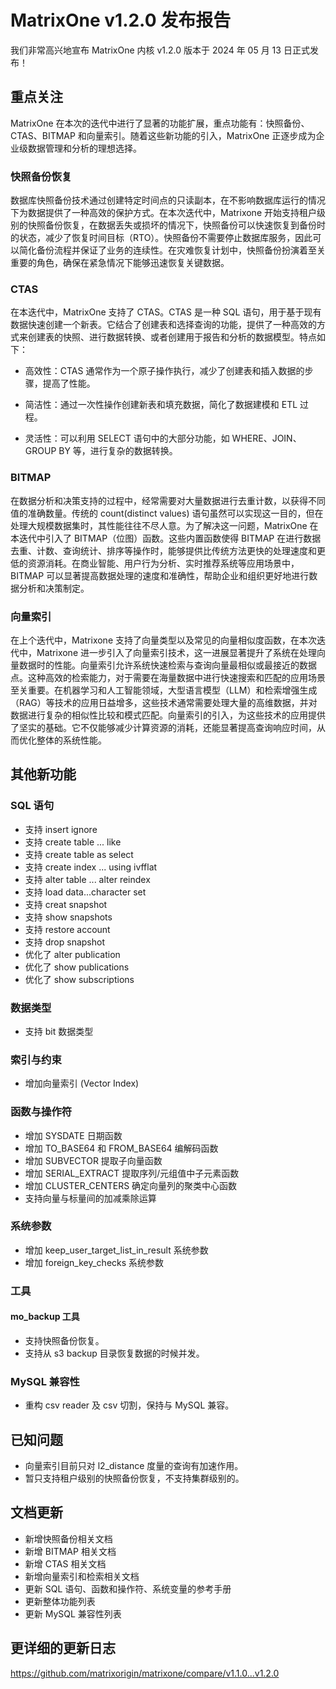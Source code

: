 # MatrixOne v1.2.0 发布报告

我们非常高兴地宣布 MatrixOne 内核 v1.2.0 版本于 2024 年 05 月 13 日正式发布！

## 重点关注

MatrixOne 在本次的迭代中进行了显著的功能扩展，重点功能有：快照备份、CTAS、BITMAP 和向量索引。随着这些新功能的引入，MatrixOne 正逐步成为企业级数据管理和分析的理想选择。

### 快照备份恢复

数据库快照备份技术通过创建特定时间点的只读副本，在不影响数据库运行的情况下为数据提供了一种高效的保护方式。在本次迭代中，Matrixone 开始支持租户级别的快照备份恢复，在数据丢失或损坏的情况下，快照备份可以快速恢复到备份时的状态，减少了恢复时间目标（RTO）。快照备份不需要停止数据库服务，因此可以简化备份流程并保证了业务的连续性。在灾难恢复计划中，快照备份扮演着至关重要的角色，确保在紧急情况下能够迅速恢复关键数据。

### CTAS

在本迭代中，MatrixOne 支持了 CTAS。CTAS 是一种 SQL 语句，用于基于现有数据快速创建一个新表。它结合了创建表和选择查询的功能，提供了一种高效的方式来创建表的快照、进行数据转换、或者创建用于报告和分析的数据模型。特点如下：

- 高效性：CTAS 通常作为一个原子操作执行，减少了创建表和插入数据的步骤，提高了性能。

- 简洁性：通过一次性操作创建新表和填充数据，简化了数据建模和 ETL 过程。

- 灵活性：可以利用 SELECT 语句中的大部分功能，如 WHERE、JOIN、GROUP BY 等，进行复杂的数据转换。

### BITMAP

在数据分析和决策支持的过程中，经常需要对大量数据进行去重计数，以获得不同值的准确数量。传统的 count(distinct values) 语句虽然可以实现这一目的，但在处理大规模数据集时，其性能往往不尽人意。为了解决这一问题，MatrixOne 在本迭代中引入了 BITMAP（位图）函数。这些内置函数使得 BITMAP 在进行数据去重、计数、查询统计、排序等操作时，能够提供比传统方法更快的处理速度和更低的资源消耗。在商业智能、用户行为分析、实时推荐系统等应用场景中，BITMAP 可以显著提高数据处理的速度和准确性，帮助企业和组织更好地进行数据分析和决策制定。

### 向量索引

在上个迭代中，Matrixone 支持了向量类型以及常见的向量相似度函数，在本次迭代中，Matrixone 进一步引入了向量索引技术，这一进展显著提升了系统在处理向量数据时的性能。向量索引允许系统快速检索与查询向量最相似或最接近的数据点。这种高效的检索能力，对于需要在海量数据中进行快速搜索和匹配的应用场景至关重要。在机器学习和人工智能领域，大型语言模型（LLM）和检索增强生成（RAG）等技术的应用日益增多，这些技术通常需要处理大量的高维数据，并对数据进行复杂的相似性比较和模式匹配。向量索引的引入，为这些技术的应用提供了坚实的基础。它不仅能够减少计算资源的消耗，还能显著提高查询响应时间，从而优化整体的系统性能。

## 其他新功能

### SQL 语句

- 支持 insert ignore
- 支持 create table ... like
- 支持 create table as select
- 支持 create index ... using ivfflat
- 支持 alter table ... alter reindex
- 支持 load data...character set
- 支持 creat snapshot
- 支持 show snapshots
- 支持 restore account
- 支持 drop snapshot
- 优化了 alter publication
- 优化了 show publications
- 优化了 show subscriptions

### 数据类型

- 支持 bit 数据类型

### 索引与约束

- 增加向量索引 (Vector Index)

### 函数与操作符

- 增加 SYSDATE 日期函数
- 增加 TO_BASE64 和 FROM_BASE64 编解码函数
- 增加 SUBVECTOR 提取子向量函数
- 增加 SERIAL_EXTRACT 提取序列/元组值中子元素函数
- 增加 CLUSTER_CENTERS 确定向量列的聚类中心函数
- 支持向量与标量间的加减乘除运算

### 系统参数

- 增加 keep_user_target_list_in_result 系统参数
- 增加 foreign_key_checks 系统参数

### 工具

#### mo_backup 工具

- 支持快照备份恢复。
- 支持从 s3 backup 目录恢复数据的时候并发。

### MySQL 兼容性

- 重构 csv reader 及 csv 切割，保持与 MySQL 兼容。

## 已知问题

- 向量索引目前只对 l2_distance 度量的查询有加速作用。
- 暂只支持租户级别的快照备份恢复，不支持集群级别的。

## 文档更新

- 新增快照备份相关文档
- 新增 BITMAP 相关文档
- 新增 CTAS 相关文档
- 新增向量索引和检索相关文档
- 更新 SQL 语句、函数和操作符、系统变量的参考手册
- 更新整体功能列表
- 更新 MySQL 兼容性列表

## 更详细的更新日志

<https://github.com/matrixorigin/matrixone/compare/v1.1.0...v1.2.0>
